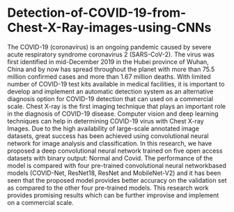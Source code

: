 # Detection-of-COVID-19-from-Chest-X-Ray-images-using-CNNs
The COVID-19 (coronavirus) is an ongoing pandemic caused by severe acute respiratory syndrome coronavirus 2 (SARS-CoV-2). The virus was first identified in mid-December 2019 in the Hubei province of Wuhan, China and by now has spread throughout the planet with more than 75.5 million confirmed cases and more than 1.67 million deaths. With limited number of COVID-19 test kits available in medical facilities, it is important to develop and implement an automatic detection system as an alternative diagnosis option for COVID-19 detection that can used on a commercial scale. Chest X-ray is the first imaging technique that plays an important role in the diagnosis of COVID-19 disease. Computer vision and deep learning techniques can help in determining COVID-19 virus with Chest X-ray Images. Due to the high availability of large-scale annotated image datasets, great success has been achieved using convolutional neural network for image analysis and classification. In this research, we have proposed a deep convolutional neural network trained on five open access datasets with binary output: Normal and Covid. The performance of the model is compared with four pre-trained convolutional neural networkbased models (COVID-Net, ResNet18, ResNet and MobileNet-V2) and it has been seen that the proposed model provides better accuracy on the validation set as compared to the other four pre-trained models. This research work provides promising results which can be further improvise and implement on a commercial scale.
